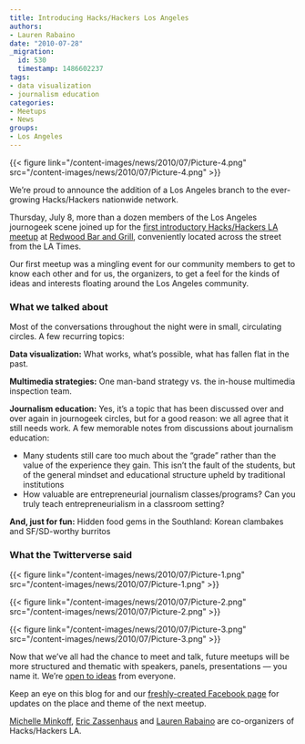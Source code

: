 ```yaml
---
title: Introducing Hacks/Hackers Los Angeles
authors:
- Lauren Rabaino
date: "2010-07-28"
_migration:
  id: 530
  timestamp: 1486602237
tags:
- data visualization
- journalism education
categories:
- Meetups
- News
groups:
- Los Angeles
---
```


{{< figure link="/content-images/news/2010/07/Picture-4.png" src="/content-images/news/2010/07/Picture-4.png" >}}

We’re proud to announce the addition of a Los Angeles branch to the ever-growing Hacks/Hackers nationwide network.

Thursday, July 8, more than a dozen members of the Los Angeles journogeek scene joined up for the [first introductory Hacks/Hackers LA meetup][1] at [Redwood Bar and Grill][2], conveniently located across the street from the LA Times.

Our first meetup was a mingling event for our community members to get to know each other and for us, the organizers, to get a feel for the kinds of ideas and interests floating around the Los Angeles community.

### What we talked about

Most of the conversations throughout the night were in small, circulating circles. A few recurring topics:

**Data visualization:** What works, what’s possible, what has fallen flat in the past.

**Multimedia strategies:** One man-band strategy vs. the in-house multimedia inspection team.

**Journalism education:** Yes, it’s a topic that has been discussed over and over again in journogeek circles, but for a good reason: we all agree that it still needs work. A few memorable notes from discussions about journalism education:

  * Many students still care too much about the “grade” rather than the value of the experience they gain. This isn’t the fault of the students, but of the general mindset and educational structure upheld by traditional institutions
  * How valuable are entrepreneurial journalism classes/programs? Can you truly teach entrepreneurialism in a classroom setting?

**And, just for fun:** Hidden food gems in the Southland: Korean clambakes and SF/SD-worthy burritos

### What the Twitterverse said

{{< figure link="/content-images/news/2010/07/Picture-1.png" src="/content-images/news/2010/07/Picture-1.png" >}}

{{< figure link="/content-images/news/2010/07/Picture-2.png" src="/content-images/news/2010/07/Picture-2.png" >}}

{{< figure link="/content-images/news/2010/07/Picture-3.png" src="/content-images/news/2010/07/Picture-3.png" >}}

Now that we’ve all had the chance to meet and talk, future meetups will be more structured and thematic with speakers, panels, presentations &#8212; you name it. We&#8217;re [open to ideas][3] from everyone.

Keep an eye on this blog for and our [freshly-created Facebook page][4] for updates on the place and theme of the next meetup.

[Michelle Minkoff][5], [Eric Zassenhaus][6] and [Lauren Rabaino][7] are co-organizers of Hacks/Hackers LA.

 [1]: http://meetupla.hackshackers.com/
 [2]: http://www.theredwoodbar.com/site08/homewiframe.htm
 [3]: http://www.facebook.com/pages/HacksHackers-LA/137675276250915?v=app_2373072738#!/topic.php?uid=137675276250915&topic=132
 [4]: http://www.facebook.com/pages/HacksHackers-LA/137675276250915
 [5]: mailto:meminkoff@gmail.com
 [6]: mailto:Ezassenhaus@scpr.org
 [7]: mailto:lauren.rabaino@gmail.com